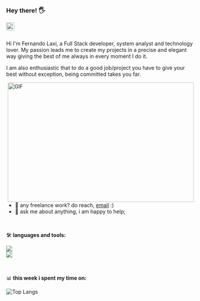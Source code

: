 ### Hey there! 🖐️
<a href="https://www.linkedin.com/in/fer-laxi/">
  <img align="left" alt="Fernando Laxi LinkedIN" width="22px" src="https://svgshare.com/i/xp2.svg" />
</a>

<br />
<br />


Hi I'm Fernando Laxi, a Full Stack developer, system analyst and technology lover. My passion leads me to create my projects in a precise and elegant way giving the best of me always in every moment I do it. 

I am also enthusiastic that to do a good job/project you have to give your best without exception, being committed takes you far.


<img align="right" alt="GIF" src="https://media4.giphy.com/media/v1.Y2lkPTc5MGI3NjExY3FsMWZhb2RnejJoMmplajN6emtvemRva25nbjRkZDAwdzZoeHM2byZlcD12MV9pbnRlcm5hbF9naWZfYnlfaWQmY3Q9Zw/MRk8mMTnlNfMACrmNF/giphy.gif" width="500" height="320" />
  
- 💼 any freelance work? do reach, [email](mailto:fernandopegboard@gmail.com) :)
- 💬 ask me about anything, i am happy to help;
<br/>


🛠️ **languages and tools:**  

<p>
  <a href="https://skillicons.dev">
    <img src="https://skillicons.dev/icons?i=html,css,js,react,tailwind,nextjs,prisma,postresql" /><br/>
    <img src="https://skillicons.dev/icons?i=vite,redux,git,figma" />
  </a>
</p>
<br/>

📊 **this week i spent my time on:**
<!--START_SECTION:waka-->
![Top Langs](https://github-readme-stats.vercel.app/api/top-langs/?username=ferlaxi&layout=donut)

<!--END_SECTION:waka-->


